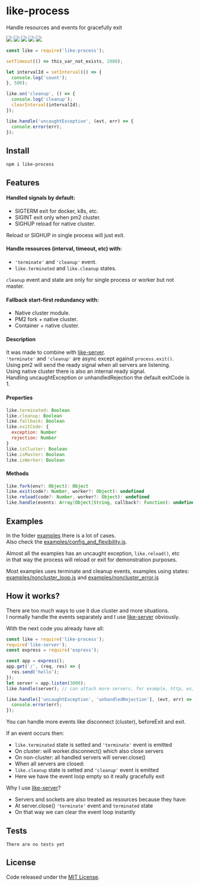 # like-process

Handle resources and events for gracefully exit

![](https://img.shields.io/npm/v/like-process.svg) [![](https://img.shields.io/maintenance/yes/2019.svg?style=flat-square)](https://github.com/LuKks/like-process) ![](https://img.shields.io/github/size/lukks/like-process/index.js.svg) ![](https://img.shields.io/npm/dt/like-process.svg) ![](https://img.shields.io/github/license/LuKks/like-process.svg)

```javascript
const like = require('like-process');

setTimeout(() => this_var_not_exists, 2000);

let intervalId = setInterval(() => {
  console.log('count');
}, 500);

like.on('cleanup', () => {
  console.log('cleanup');
  clearInterval(intervalId);
});

like.handle('uncaughtException', (evt, err) => {
  console.error(err);
});
```

## Install
```
npm i like-process
```

## Features
#### Handled signals by default:
- SIGTERM exit for docker, k8s, etc.
- SIGINT exit only when pm2 cluster.
- SIGHUP reload for native cluster.

Reload or SIGHUP in single process will just exit.

#### Handle resources (interval, timeout, etc) with:
- `'terminate'` and `'cleanup'` event.
- `like.terminated` and `like.cleanup` states.

`cleanup` event and state are only for single process or worker but not master.

#### Fallback start-first redundancy with:
- Native cluster module.
- PM2 fork + native cluster.
- Container + native cluster.

#### Description
It was made to combine with [like-server](https://github.com/LuKks/like-server).\
`'terminate'` and `'cleanup'` are async except against `process.exit()`.\
Using pm2 will send the ready signal when all servers are listening.\
Using native cluster there is also an internal ready signal.\
Handling uncaughtException or unhandledRejection the default exitCode is 1.

#### Properties
```javascript
like.terminated: Boolean
like.cleanup: Boolean
like.fallback: Boolean
like.exitCode: {
  exception: Number
  rejection: Number
}
like.isCluster: Boolean
like.isMaster: Boolean
like.isWorker: Boolean
```

#### Methods
```javascript
like.fork(env?: Object): Object
like.exit(code?: Number, worker?: Object): undefined
like.reload(code?: Number, worker?: Object): undefined
like.handle(events: Array|Object|String, callback?: Function): undefined
```

## Examples
In the folder [examples](https://github.com/LuKks/like-process/blob/master/examples) there is a lot of cases.\
Also check the [examples/config_and_flexibility.js](https://github.com/LuKks/like-process/blob/master/examples/config_and_flexibility.js).

Almost all the examples has an uncaught exception, `like.reload()`, etc\
in that way the process will reload or exit for demonstration purposes.

Most examples uses terminate and cleanup events, examples using states:\
[examples/noncluster_loop.js](https://github.com/LuKks/like-process/blob/master/examples/noncluster_loop.js) and [examples/noncluster_error.js](https://github.com/LuKks/like-process/blob/master/examples/noncluster_error.js)

## How it works?
There are too much ways to use it due cluster and more situations.\
I normally handle the events separately and I use [like-server](https://github.com/LuKks/like-server) obviously.

With the next code you already have all:
```javascript
const like = require('like-process');
require('like-server');
const express = require('express');

const app = express();
app.get('/', (req, res) => {
  res.send('hello');
});
let server = app.listen(3000);
like.handle(server); // can attach more servers, for example, http, ws, etc

like.handle(['uncaughtException', 'unhandledRejection'], (evt, err) => {
  console.error(err);
});
```
You can handle more events like disconnect (cluster), beforeExit and exit.

If an event occurs then:
- `like.terminated` state is setted and `'terminate'` event is emitted
- On cluster: will worker.disconnect() which also close servers
- On non-cluster: all handled servers will server.close()
- When all servers are closed:
- `like.cleanup` state is setted and `'cleanup'` event is emitted
- Here we have the event loop empty so it really gracefully exit

Why I use [like-server](https://github.com/LuKks/like-server)?
- Servers and sockets are also treated as resources because they have:
- At server.close() `'terminate'` event and `terminated` state
- On that way we can clear the event loop instantly

## Tests
```
There are no tests yet
```

## License
Code released under the [MIT License](https://github.com/LuKks/like-process/blob/master/LICENSE).
